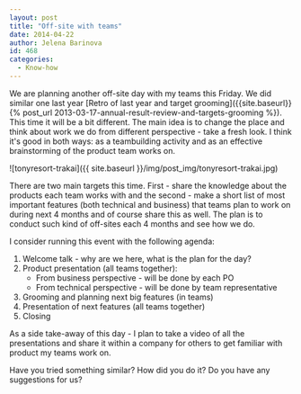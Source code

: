 ```yaml
---
layout: post
title: "Off-site with teams"
date: 2014-04-22
author: Jelena Barinova
id: 468
categories:
  - Know-how
---
```


We are planning another off-site day with my teams this Friday. We did similar one last year [Retro of last year and target grooming]({{site.baseurl}}{% post_url 2013-03-17-annual-result-review-and-targets-grooming %}). This time it will be a bit different. The main idea is to change the place and think about work we do from different perspective - take a fresh look. I think it's good in both ways: as a teambuilding activity and as an effective brainstorming of the product team works on.

![tonyresort-trakai]({{ site.baseurl }}/img/post_img/tonyresort-trakai.jpg)

There are two main targets this time. First - share the knowledge about the products each team works with and the second - make a short list of most important features (both technical and business) that teams plan to work on during next 4 months and of course share this as well. The plan is to conduct such kind of off-sites each 4 months and see how we do.

I consider running this event with the following agenda:

1.  Welcome talk - why are we here, what is the plan for the day?
2.  Product presentation (all teams together):
    *  From business perspective - will be done by each PO
    *  From technical perspective - will be done by team representative
3.  Grooming and planning next big features (in teams)
4.  Presentation of next features (all teams together)
5.  Closing

As a side take-away of this day - I plan to take a video of all the presentations and share it within a company for others to get familiar with product my teams work on.

Have you tried something similar? How did you do it? Do you have any suggestions for us?